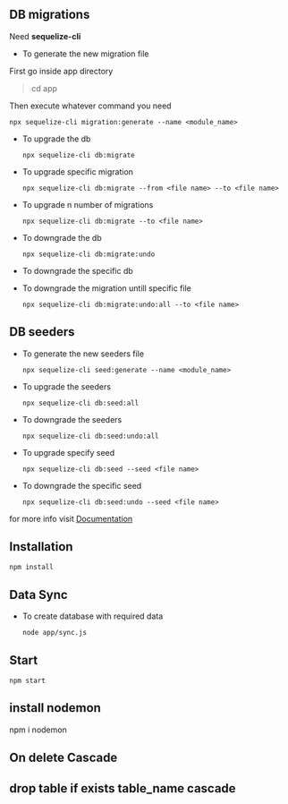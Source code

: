 ## DB migrations

Need **sequelize-cli**

- To generate the new migration file

First go inside app directory

> cd app

Then execute whatever command you need

`npx sequelize-cli migration:generate --name <module_name>`

- To upgrade the db

  `npx sequelize-cli db:migrate`

- To upgrade specific migration

  `npx sequelize-cli db:migrate --from <file name> --to <file name>`

- To upgrade n number of migrations

  `npx sequelize-cli db:migrate --to <file name>`

- To downgrade the db

  `npx sequelize-cli db:migrate:undo`

- To downgrade the specific db

- To downgrade the migration untill specific file

  `npx sequelize-cli db:migrate:undo:all --to <file name>`

## DB seeders

- To generate the new seeders file

  `npx sequelize-cli seed:generate --name <module_name>`

- To upgrade the seeders

  `npx sequelize-cli db:seed:all`

- To downgrade the seeders

  `npx sequelize-cli db:seed:undo:all`

- To upgrade specify seed

  `npx sequelize-cli db:seed --seed <file name>`

- To downgrade the specific seed

  `npx sequelize-cli db:seed:undo --seed <file name>`

for more info visit [Documentation](http://docs.sequelizejs.com/manual/tutorial/migrations.html)

## Installation

`npm install`

## Data Sync

- To create database with required data

  `node app/sync.js`

## Start

`npm start`

## install nodemon
   
   npm i nodemon

## On delete Cascade


## drop table if exists table_name cascade


